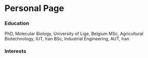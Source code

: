# Personal Page

### Education
PhD, Molecular Biology, University of Lige, Belgium
MSc, Agricultural Biotechnology, IUT, Iran
BSc, Industrial Engineering, AUT, Iran

### Interests


